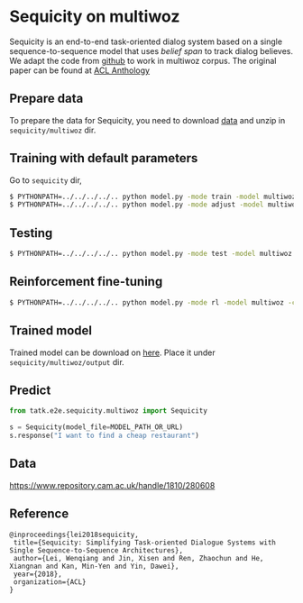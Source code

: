 # Sequicity on multiwoz

Sequicity is an end-to-end task-oriented dialog system based on a single sequence-to-sequence model that uses *belief span* to track dialog believes. We adapt the code from [github](https://github.com/WING-NUS/sequicity) to work in multiwoz corpus.  The original paper can be found at [ACL Anthology](https://aclweb.org/anthology/papers/P/P18/P18-1133)

## Prepare data

To prepare the data for Sequicity, you need to download [data](https://tatk-data.s3-ap-northeast-1.amazonaws.com/sequicity_multiwoz_data.zip) and unzip in `sequicity/multiwoz` dir.

## Training with default parameters

Go to `sequicity` dir,

   ```bash
$ PYTHONPATH=../../../../.. python model.py -mode train -model multiwoz -cfg multiwoz/configs/multiwoz.json
$ PYTHONPATH=../../../../.. python model.py -mode adjust -model multiwoz -cfg multiwoz/configs/multiwoz.json
   ```

   ## Testing

   ```bash
$ PYTHONPATH=../../../../.. python model.py -mode test -model multiwoz -cfg multiwoz/configs/multiwoz.json
   ```

   ## Reinforcement fine-tuning

   ```bash
$ PYTHONPATH=../../../../.. python model.py -mode rl -model multiwoz -cfg multiwoz/configs/multiwoz.json
   ```

## Trained model

Trained model can be download on [here](https://tatk-data.s3-ap-northeast-1.amazonaws.com/sequicity_multiwoz.pkl). Place it under `sequicity/multiwoz/output` dir.

## Predict

```python
from tatk.e2e.sequicity.multiwoz import Sequicity

s = Sequicity(model_file=MODEL_PATH_OR_URL)
s.response("I want to find a cheap restaurant")
```

## Data

https://www.repository.cam.ac.uk/handle/1810/280608

## Reference

   ```
@inproceedings{lei2018sequicity,
	title={Sequicity: Simplifying Task-oriented Dialogue Systems with Single Sequence-to-Sequence Architectures},
	author={Lei, Wenqiang and Jin, Xisen and Ren, Zhaochun and He, Xiangnan and Kan, Min-Yen and Yin, Dawei},
	year={2018},
	organization={ACL}
}
   ```